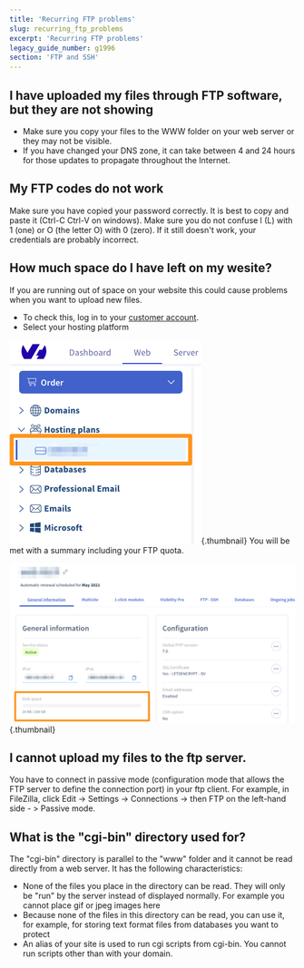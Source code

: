 ```yaml
---
title: 'Recurring FTP problems'
slug: recurring_ftp_problems
excerpt: 'Recurring FTP problems'
legacy_guide_number: g1996
section: 'FTP and SSH'
---
```


## I have uploaded my files through FTP software, but they are not showing

- Make sure you copy your files to the WWW folder on your web server or they may not be visible.
- If you have changed your DNS zone, it can take between 4 and 24 hours for those updates to propagate throughout the Internet.


## My FTP codes do not work
Make sure you have copied your password correctly. It is best to copy and paste it (Ctrl-C Ctrl-V on windows).
Make sure you do not confuse l (L) with 1 (one) or O (the letter O) with 0 (zero).
If it still doesn't work, your credentials are probably incorrect.


## How much space do I have left on my wesite?
If you are running out of space on your website this could cause problems when you want to upload new files. 

- To check this, log in to your [customer account](https://www.ovh.com/auth/?action=gotomanager&from=https://www.ovh.co.uk/&ovhSubsidiary=GB).
- Select your hosting platform



![](images/img_3298.jpg){.thumbnail}
You will be met with a summary including your FTP quota.

![](images/img_3299.jpg){.thumbnail}


## I cannot upload my files to the ftp server.
You have to connect in passive mode (configuration mode that allows the FTP server to define the connection port) in your ftp client. For example, in FileZilla, click Edit -> Settings -> Connections -> then FTP on the left-hand side - > Passive mode.


## What is the "cgi-bin" directory used for?
The "cgi-bin" directory is parallel to the "www" folder and it cannot be read directly from a web server. It has the following characteristics:

- None of the files you place in the directory can be read. They will only be "run" by the server instead of displayed normally. For example you cannot place gif or jpeg images here
- Because none of the files in this directory can be read, you can use it, for example, for storing text format files from databases you want to protect
- An alias of your site is used to run cgi scripts from cgi-bin. You cannot run scripts other than with your domain.



